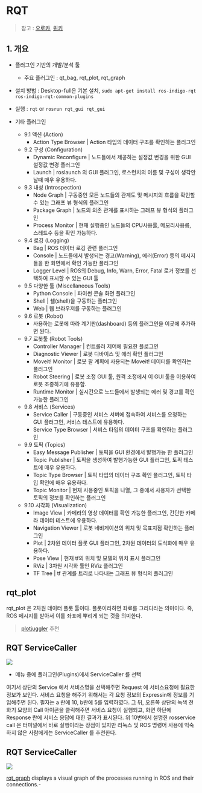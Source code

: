 # RQT

> 참고 : [오로카](http://cafe.naver.com/openrt/2963), [위키](http://wiki.ros.org/rqt)

## 1. 개요 

- 플러그인 기반의 개발/분석 툴 

    - 주요 플러그인 : qt_bag, rqt_plot, rqt_graph

- 설치 방법 : Desktop-full은 기본 설치, `sudo apt-get install ros-indigo-rqt ros-indigo-rqt-common-plugins`

- 실행 : `rqt` or `rosrun rqt_gui rqt_gui`

- 기타 플러그인 
    - 9.1 액션 (Action)
        - Action Type Browser | Action 타입의 데이터 구조를 확인하는 플러그인 
    - 9.2 구성 (Configuration)
        - Dynamic Reconfigure | 노드들에서 제공하는 설정값 변경을 위한 GUI 설정값 변경 플러그인
        - Launch | roslaunch 의 GUI 플러그인, 로스런치의 이름 및 구성이 생각안날때 매우 유용하다.
    - 9.3 내성 (Introspection)
        - Node Graph | 구동중인 모든 노드들의 관계도 및 메시지의 흐름을 확인할 수 있는 그래프 뷰 형식의 플러그인
        - Package Graph | 노드의 의존 관계를 표시하는 그래프 뷰 형식의 플러그인
        - Process Monitor | 현재 실행중인 노드들의 CPU사용률, 메모리사용륭, 스레드수 등을 확인 가능하다.
    - 9.4 로깅 (Logging)
        - Bag | ROS 데이터 로깅 관련 플러그인
        - Console | 노드들에서 발생되는 경고(Warning), 에러(Error) 등의 메시지들을 한 화면에서 확인 가능한 플러그인
        - Logger Level | ROS의 Debug, Info, Warn, Error, Fatal 로거 정보를 선택하여 표시할 수 있는 GUI 툴
    - 9.5 다양한 툴 (Miscellaneous Tools)
        - Python Console | 파이썬 콘솔 화면 플러그인
        - Shell | 쉘(shell)을 구동하는 플러그인
        - Web | 웹 브라우저를 구동하는 플러그인
    - 9.6 로봇 (Robot)
        - 사용하는 로봇에 따라 계기판(dashboard) 등의 플러그인을 이곳에 추가하면 된다. 
    - 9.7 로봇툴 (Robot Tools)
        - Controller Manager | 컨트롤러 제어에 필요한 플로그인
        - Diagnostic Viewer | 로봇 디바이스 및 에러 확인 플러그인
        - Moveit! Monitor | 로봇 팔 계획에 사용되는 Moveit! 데이터를 확인하는 플러그인
        - Robot Steering | 로봇 조정 GUI 툴, 원격 조정에서 이 GUI 툴을 이용하여 로봇 조종하기에 유용함.
        - Runtime Monitor | 실시간으로 노드들에서 발생되는 에러 및 경고를 확인가능한 플러그인
    - 9.8 서비스 (Services)
        - Service Caller | 구동중인 서비스 서버에 접속하여 서비스를 요청하는 GUI 플러그인, 서비스 테스트에 유용하다.
        - Service Type Browser | 서비스 타입의 데이터 구조를 확인하는 플러그인
    - 9.9 토픽 (Topics)
        - Easy Message Publisher | 토픽을 GUI 환경에서 발행가능 한 플러그인
        - Topic Publisher | 토픽을 생성하여 발행가능한 GUI 플러그인, 토픽 테스트에 매우 유용하다.
        - Topic Type Browser | 토픽 타입의 데이터 구조 확인 플러그인, 토픽 타입 확인에 매우 유용하다.
        - Topic Monitor | 현재 사용중인 토픽을 나열, 그 중에서 사용자가 선택한 토픽의 정보를 확인하는 플러그인
    - 9.10 시각화 (Visualization)
        - Image View | 카메라의 영상 데이터를 확인 가능한 플러그인, 간단한 카메라 데이터 테스트에 유용하다.
        - Navigation Viewer | 로봇 네비게이션의 위치 및 목표지점 확인하는 플러그인
        - Plot | 2차원 데이터 플롯 GUI 플러그인, 2차원 데이터의 도식화에 매우 유용하다.
        - Pose View | 현재 tf의 위치 및 모델의 위치 표시 플러그인
        - RViz | 3차원 시각화 툴인 RViz 플러그인
        - TF Tree | tf 관계를 트리로 나타내는 그래프 뷰 형식의 플러그인
    
## rqt_plot 

rqt_plot 은 2차원 데이터 플롯 툴이다. 플롯이라하면 좌료를 그리다라는 의미이다. 즉, ROS 메시지를 받아서 이를 좌표에 뿌리게 되는 것을 의미한다. 

> [plotjuggler](http://wiki.ros.org/plotjuggler) 추천 

## RQT ServiceCaller

![](https://i.imgur.com/I2n0fED.png)

- 메뉴 중에 플러그인(Plugins)에서 ServiceCaller 를 선택

여기서 상단의 Service 에서 서비스명을 선택해주면 Request 에 서비스요청에 필요한 정보가 보인다. 서비스 요청을 해주기 위해서는 각 요청 정보의 Expressin에 정보를 기입해주면 된다. 필자는 a 란에 10, b란에 5를 입력하였다. 그 뒤, 오른쪽 상단의 녹색 전화기 모양의 Call 아이콘을 클릭해주면 서비스 요청이 실행되고, 화면 하단에 Response 란에 서비스 응답에 대한 결과가 표시된다. 위 10번에서 설명한 rosservice call 은 터미널에서 바로 실행이라는 장점이 있지만 리눅스 및 ROS 명령어 사용에 익숙하지 않은 사람에게는 ServiceCaller 를 추천한다.


## RQT ServiceCaller



![](https://i.imgur.com/CzN3S2Y.png)

[rqt_graph](http://wiki.ros.org/rqt_graph) displays a visual graph of the processes running in ROS and their connections.- 